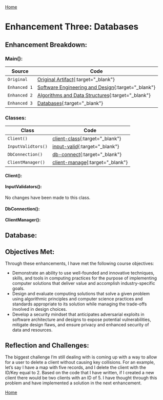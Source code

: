 [Home](index.md)
# Enhancement Three: Databases

## Enhancement Breakdown:

### Main():  

| Source      | Code                                                                                                                                |
| ----------  | ----------------------------------------------------------------------------------------------------------------------------------- |
| `Original`  | [Original Artifact](/software_engineering_and_design/Project2_C++_CS410.cpp){:target="_blank"}                                      |
| `Enhanced 1`| [Software Engineering and Design](/software_engineering_and_design/capstone/src/main/java/com/capstone/Main.java){:target="_blank"} |
| `Enhanced 2`| [Algorithms and Data Structures](/algorithms_and_data_structures/capstone/src/main/java/com/capstone/Main.java){:target="_blank"}   |
| `Enhanced 3`| [Databases](/databases/capstone/src/main/java/com/capstone/Main.java){:target="_blank"}                                             |

### Classes:  

| Class               | Code                                                                                                     |
| ------------------- | -------------------------------------------------------------------------------------------------------- |
| `Client()`          | [client-class](/databases/capstone/src/main/java/com/capstone/Client.java){:target="_blank"}             |
| `InputValidtors()`  | [input-valid](/databases/capstone/src/main/java/com/capstone/InputValidators.java){:target="_blank"}     |
| `DbConnection()`    | [db-connect](/databases/capstone/src/main/java/com/capstone/DbConnection.java){:target="_blank"}         |
| `ClientManager()`   | [client-manage](/databases/capstone/src/main/java/com/capstone/ClientManager.java){:target="_blank"}     |

#### Client():

#### InputValidators():

No changes have been made to this class.

#### DbConnection():

#### ClientManager():

## Database:


## Objectives Met:
Through these enhancements, I have met the following course objectives:

- Demonstrate an ability to use well-founded and innovative techniques, skills, and tools in computing practices for the purpose of implementing computer solutions that deliver value and accomplish industry-specific goals.
- Design and evaluate computing solutions that solve a given problem using algorithmic principles and computer science practices and standards appropriate to its solution while managing the trade-offs involved in design choices.  
- Develop a security mindset that anticipates adversarial exploits in software architecture and designs to expose potential vulnerabilities, mitigate design flaws, and ensure privacy and enhanced security of data and resources.

## Reflection and Challenges:
The biggest challenge I’m still dealing with is coming up with a way to allow for a user to delete a client without causing key collisions. For an example, let’s say I have a map with five records, and I delete the client 
with the ID/Key equal to 2. Based on the code that I have written, if I created a new client there would be two clients with an ID of 5. I have thought through this problem and have implemented a solution in the next enhancement. 


[Home](index.md)
